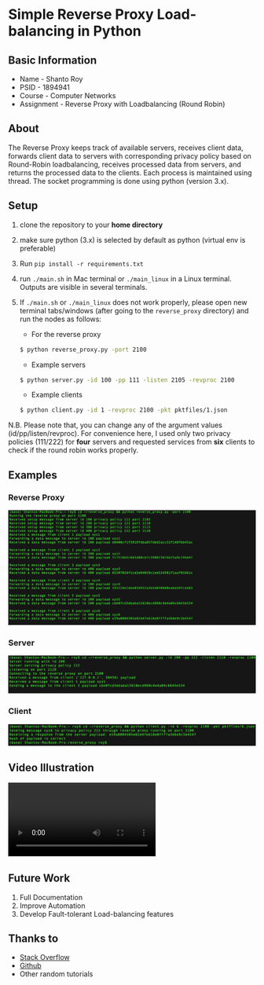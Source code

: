 # Simple Reverse Proxy Load-balancing in Python

## Basic Information
* Name - Shanto Roy
* PSID - 1894941
* Course - Computer Networks
* Assignment - Reverse Proxy with Loadbalancing (Round Robin)

## About
The Reverse Proxy keeps track of available servers, receives client data, forwards client data to servers
with corresponding privacy policy based on Round-Robin loadbalancing, receives processed data from servers, and returns the processed data to the clients. Each process is maintained using thread. The socket programming is done using python (version 3.x).


## Setup
1. clone the repository to your **home directory**
2. make sure python (3.x) is selected by default as python (virtual env is preferable)
3. Run `pip install -r requirements.txt `
4. run `./main.sh` in Mac terminal or `./main_linux` in a Linux terminal. Outputs are visible in several terminals.
5. If `./main.sh` or `./main_linux` does not work properly, please open new terminal tabs/windows (after going to the `reverse_proxy` directory) and run the nodes as follows:

    * For the reverse proxy
    ```sh
    $ python reverse_proxy.py -port 2100
    ```

    * Example servers
    ```sh
    $ python server.py -id 100 -pp 111 -listen 2105 -revproc 2100
    ```

    * Example clients
    ```sh
    $ python client.py -id 1 -revproc 2100 -pkt pktfiles/1.json
    ```

N.B. Please note that, you can change any of the argument values (id/pp/listen/revproc). For convenience here, I used only two privacy policies (111/222) for **four** servers and requested services from **six** clients to check if the round robin works properly.


## Examples
### Reverse Proxy
![Reverse Proxy](./screenshots/rev_proxy.png)

### Server
![Server](./screenshots/server.png)

### Client
![Client](./screenshots/client.png)


## Video Illustration
![VideoIllustration](./screenshots/reverse_proxy.mp4)


## Future Work
1. Full Documentation
2. Improve Automation
3. Develop Fault-tolerant Load-balancing features


## Thanks to
* [Stack Overflow](https://stackoverflow.com/)
* [Github](https://github.com)
* Other random tutorials
